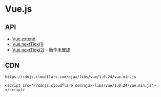 # Vue.js

## API

- [Vue.extend](https://jsfiddle.net/stageclear/ek69zqs4/) 
- [Vue.nextTick(1)](https://jsfiddle.net/stageclear/wvL9nvnm/)
- [Vue.nextTick(2)](https://jsfiddle.net/stageclear/noct6nn6/) - 動作未確認



## CDN

```
https://cdnjs.cloudflare.com/ajax/libs/vue/1.0.24/vue.min.js

<script src="//cdnjs.cloudflare.com/ajax/libs/vue/1.0.24/vue.min.js"></script>
```
